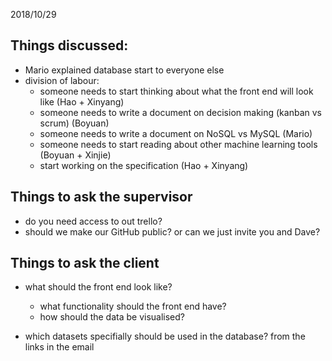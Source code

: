 2018/10/29

## Things discussed:
- Mario explained database start to everyone else
- division of labour:
    - someone needs to start thinking about what the front end will look like (Hao + Xinyang)
    - someone needs to write a document on decision making (kanban vs scrum) (Boyuan)
    - someone needs to write a document on NoSQL vs MySQL (Mario)
    - someone needs to start reading about other machine learning tools (Boyuan + Xinjie)
    - start working on the specification (Hao + Xinyang)

## Things to ask the supervisor
- do you need access to out trello?
- should we make our GitHub public? or can we just invite you and Dave?

## Things to ask the client
- what should the front end look like?
    - what functionality should the front end have?
    - how should the data be visualised?

- which datasets specifially should be used in the database? from the links in the email


